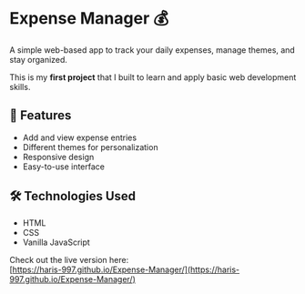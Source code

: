 # Expense Manager 💰

A simple web-based app to track your daily expenses, manage themes, and stay organized.

This is my **first project** that I built to learn and apply basic web development skills.

## 🚀 Features

- Add and view expense entries
- Different themes for personalization
- Responsive design
- Easy-to-use interface

## 🛠️ Technologies Used

- HTML
- CSS
- Vanilla JavaScript

Check out the live version here:  
      [https://haris-997.github.io/Expense-Manager/](https://haris-997.github.io/Expense-Manager/)

